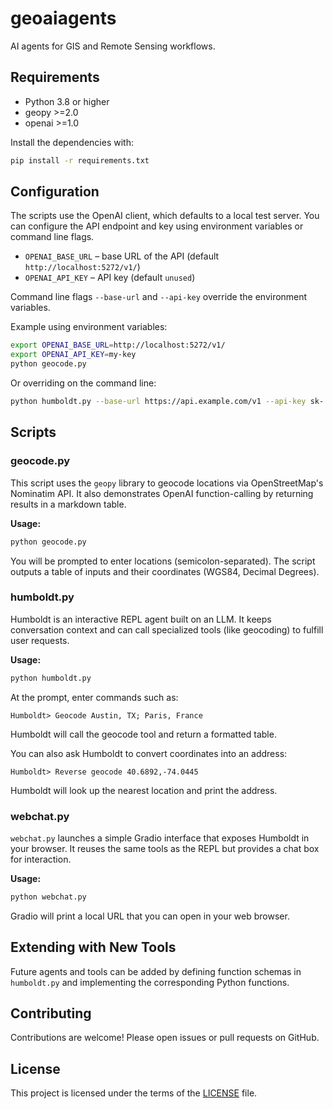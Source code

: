 # geoaiagents
AI agents for GIS and Remote Sensing workflows.

## Requirements

- Python 3.8 or higher
- geopy >=2.0
- openai >=1.0

Install the dependencies with:
```bash
pip install -r requirements.txt
```

## Configuration

The scripts use the OpenAI client, which defaults to a local test server. You
can configure the API endpoint and key using environment variables or command
line flags.

- `OPENAI_BASE_URL` – base URL of the API (default `http://localhost:5272/v1/`)
- `OPENAI_API_KEY` – API key (default `unused`)

Command line flags `--base-url` and `--api-key` override the environment
variables.

Example using environment variables:

```bash
export OPENAI_BASE_URL=http://localhost:5272/v1/
export OPENAI_API_KEY=my-key
python geocode.py
```

Or overriding on the command line:

```bash
python humboldt.py --base-url https://api.example.com/v1 --api-key sk-...
```

## Scripts

### geocode.py

This script uses the `geopy` library to geocode locations via OpenStreetMap's Nominatim API.
It also demonstrates OpenAI function-calling by returning results in a markdown table.

**Usage:**
```bash
python geocode.py
```
You will be prompted to enter locations (semicolon-separated). The script outputs a table of inputs and their coordinates (WGS84, Decimal Degrees).

### humboldt.py

Humboldt is an interactive REPL agent built on an LLM. It keeps conversation context and can call specialized tools (like geocoding) to fulfill user requests.

**Usage:**
```bash
python humboldt.py
```
At the prompt, enter commands such as:
```
Humboldt> Geocode Austin, TX; Paris, France
```
Humboldt will call the geocode tool and return a formatted table.

You can also ask Humboldt to convert coordinates into an address:
```
Humboldt> Reverse geocode 40.6892,-74.0445
```
Humboldt will look up the nearest location and print the address.

### webchat.py

`webchat.py` launches a simple Gradio interface that exposes Humboldt in your
browser. It reuses the same tools as the REPL but provides a chat box for
interaction.

**Usage:**
```bash
python webchat.py
```
Gradio will print a local URL that you can open in your web browser.

## Extending with New Tools

Future agents and tools can be added by defining function schemas in `humboldt.py` and implementing the corresponding Python functions.

## Contributing

Contributions are welcome! Please open issues or pull requests on GitHub.

## License

This project is licensed under the terms of the [LICENSE](LICENSE) file.

